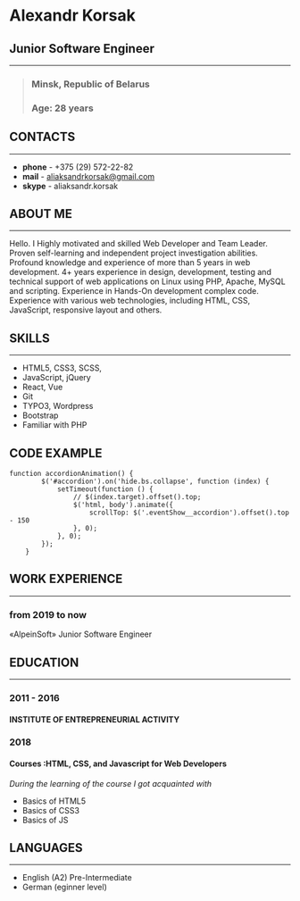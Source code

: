 # Alexandr Korsak
## Junior Software Engineer
---

>### Minsk, Republic of Belarus 
>### Age: 28 years

## CONTACTS
---
- __phone__ - +375 (29) 572-22-82
- __mail__ - <aliaksandrkorsak@gmail.com>
- __skype__ - aliaksandr.korsak

## ABOUT ME
---
Hello. I Highly motivated and skilled Web Developer and Team Leader. Proven self-learning and independent project investigation abilities. Profound knowledge and experience of more than 5 years in web development. 4+ years experience in design, development, testing and technical support of web applications on Linux using PHP, Apache, MySQL and scripting. Experience in Hands-On development complex code. Experience with various web technologies, including HTML, CSS, JavaScript, responsive layout and others.

## SKILLS
---
- HTML5, CSS3, SCSS,
- JavaScript, jQuery
- React, Vue
- Git
- TYPO3, Wordpress
- Bootstrap
- Familiar with PHP

## CODE EXAMPLE

```
function accordionAnimation() {
        $('#accordion').on('hide.bs.collapse', function (index) {
            setTimeout(function () {
                // $(index.target).offset().top;
                $('html, body').animate({
                    scrollTop: $('.eventShow__accordion').offset().top - 150
                }, 0);
            }, 0);
        });
    }

```

## WORK EXPERIENCE
---
### **from 2019 to now**
«AlpeinSoft»
Junior Software Engineer

## EDUCATION
---
### **2011 - 2016**
#### INSTITUTE OF ENTREPRENEURIAL ACTIVITY

### **2018**
#### Courses :HTML, CSS, and Javascript for Web Developers

*During the learning of the course I got acquainted with*
- Basics of HTML5 
- Basics of CSS3
- Basics of JS

## LANGUAGES
---
- English (A2) Pre-Intermediate
- German (eginner level)
